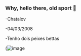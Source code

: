 ### Why, hello there, old sport 👋
-Chatalov

-04/03/2008

-Tenho dois peixes bettas

(![image](https://github.com/Chatalov/Chatalov/assets/144246868/e9693428-471a-4300-b7ba-67f5166bbff7)
